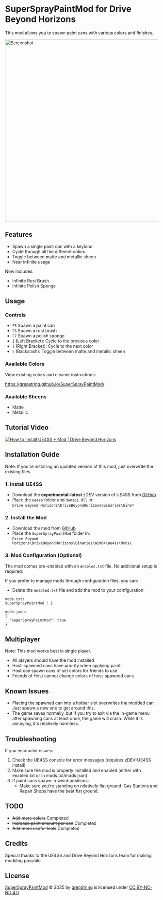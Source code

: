 # SuperSprayPaintMod for Drive Beyond Horizons

This mod allows you to spawn paint cans with various colors and finishes.

<img src="screenshot.gif" alt="Screenshot" width="600">

## Features

- Spawn a single paint can with a keybind
- Cycle through all the different colors
- Toggle between matte and metallic sheen
- Near infinite usage

Now includes:
- Infinite Rust Brush
- Infinite Polish Sponge

## Usage

### Controls

- `F5` Spawn a paint can
- `F6` Spawn a rust brush
- `F7` Spawn a polish sponge
- `[` (Left Bracket): Cycle to the previous color
- `]` (Right Bracket): Cycle to the next color
- `\` (Backslash): Toggle between matte and metallic sheen

### Available Colors

View existing colors and cleaner instructions:

https://grepstring.github.io/SuperSprayPaintMod/

### Available Sheens

- Matte
- Metallic

## Tutorial Video

[![How to Install UE4SS + Mod | Drive Beyond Horizons](https://img.youtube.com/vi/pWbKwe9b0e0/0.jpg)](https://www.youtube.com/watch?v=pWbKwe9b0e0)

## Installation Guide

Note: If you're installing an updated version of this mod, just overwrite the existing files.

### 1. Install UE4SS
- Download the **experimental-latest** zDEV version of UE4SS from [GitHub](https://github.com/UE4SS-RE/RE-UE4SS/releases/tag/experimental-latest)
- Place the `ue4ss` folder and `dwmapi.dll` in:  
  `Drive Beyond Horizons\DriveBeyondHorizons\Binaries\Win64`

### 2. Install the Mod
- Download the mod from [GitHub](https://github.com/grepString/SuperSprayPaintMod/releases/latest)
- Place the `SuperSprayPaintMod` folder in:  
  `Drive Beyond Horizons\DriveBeyondHorizons\Binaries\Win64\ue4ss\Mods\`

### 3. Mod Configuration (Optional)
The mod comes pre-enabled with an `enabled.txt` file. No additional setup is required.

If you prefer to manage mods through configuration files, you can:
- Delete the `enabled.txt` file and add the mod to your configuration:
```
mods.txt:
SuperSprayPaintMod : 1

mods.json:
{
  "SuperSprayPaintMod": true
}
```


## Multiplayer

Note: This mod works best in single player.

- All players should have the mod installed
- Host-spawned cans have priority when applying paint
- Host can spawn cans of set colors for friends to use
- Friends of Host cannot change colors of host-spawned cans

## Known Issues

- Placing the spawned can into a hotbar slot overwrites the modded can. Just spawn a new one to get around this.
- The game saves normally, but if you try to exit via the in-game menu after spawning cans at least once, the game will crash. While it *is* annoying, it's relatively harmless.

## Troubleshooting

If you encounter issues:

1. Check the UE4SS console for error messages (requires zDEV-UE4SS install)
2. Make sure the mod is properly installed and enabled (either with enabled.txt or in mods.txt/mods.json)
3. If paint cans spawn in weird positions:
   - Make sure you're standing on relatively flat ground. Gas Stations and Repair Shops have the best flat ground.

## TODO

- ~~Add more colors~~ Completed
- ~~Increase paint amount per can~~ Completed
- ~~Add more useful tools~~ Completed

## Credits

Special thanks to the UE4SS and Drive Beyond Horizons team for making modding possible.

## License
[SuperSprayPaintMod](https://github.com/grepString/SuperSprayPaintMod) © 2025 by [grepString](https://github.com/grepString) is licensed under [CC BY-NC-ND 4.0](https://creativecommons.org/licenses/by-nd/4.0/)

